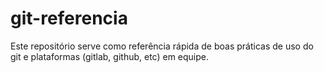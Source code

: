 # git-referencia

Este repositório serve como referência rápida de boas práticas de uso do git e plataformas (gitlab, github, etc) em equipe. 